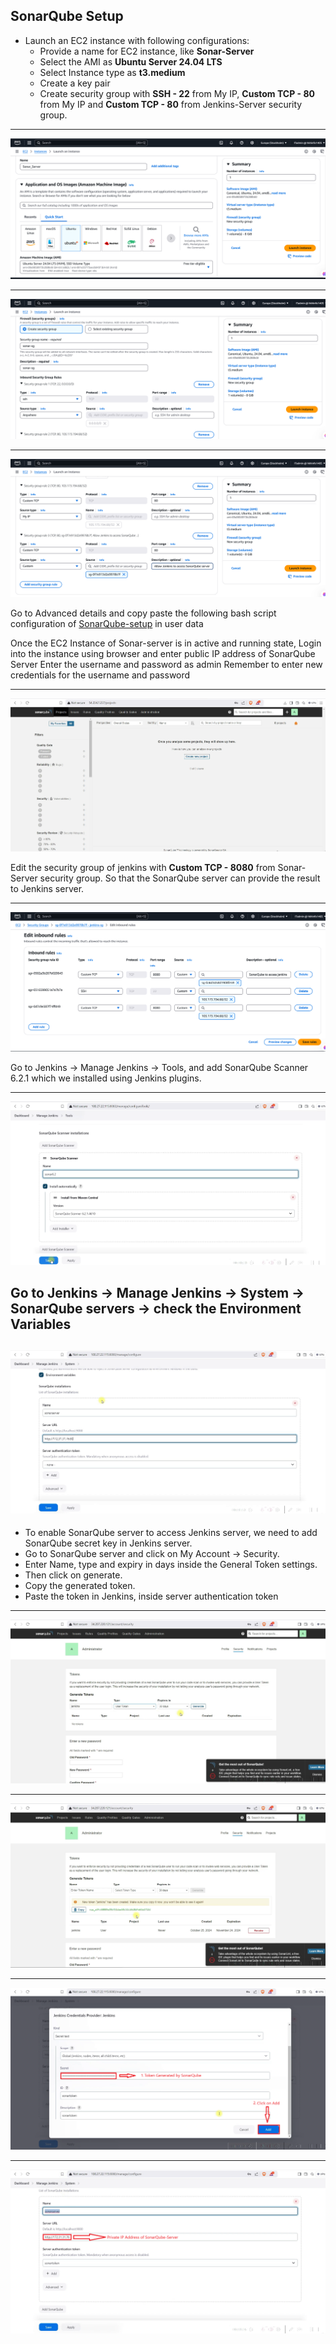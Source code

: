 ## SonarQube Setup 
- Launch an EC2 instance with following configurations:  
  - Provide a name for EC2 instance, like __Sonar-Server__ 
  - Select the AMI as __Ubuntu Server 24.04 LTS__
  - Select Instance type as __t3.medium__
  - Create a key pair
  - Create security group with __SSH - 22__ from My IP, __Custom TCP - 80__ from My IP and __Custom TCP - 80__ from Jenkins-Server security group.
---
![Sonar-setup](https://github.com/Kizhakkekkara-Vishnu-Vijayan/Jenkins-CI-CD-Pipeline/blob/master/Jenkins-SS-ALL/Sonar-1.png)

---
![Sonar-setup](https://github.com/Kizhakkekkara-Vishnu-Vijayan/Jenkins-CI-CD-Pipeline/blob/master/Jenkins-SS-ALL/Sonar-2.png)

---
![Sonar-setup](https://github.com/Kizhakkekkara-Vishnu-Vijayan/Jenkins-CI-CD-Pipeline/blob/master/Jenkins-SS-ALL/Sonar-3.png)

Go to Advanced details and copy paste the following bash script configuration of [SonarQube-setup](https://github.com/Kizhakkekkara-Vishnu-Vijayan/Jenkins-CI-CD-Pipeline/blob/master/SonarQube/SonarQube-Setup.sh) in user data 


Once the EC2 Instance of Sonar-server is in active and running state, Login into the instance using browser and enter public IP address of SonarQube Server
Enter the username and password as admin
Remember to enter new credentials for the username and password

---
![Sonar-setup](https://github.com/Kizhakkekkara-Vishnu-Vijayan/Jenkins-CI-CD-Pipeline/blob/master/Jenkins-SS-ALL/Sonar-4.png)

Edit the security group of jenkins with __Custom TCP - 8080__ from Sonar-Server security group. So that the SonarQube server can provide the result to Jenkins server.

---
![Sonar-setup](https://github.com/Kizhakkekkara-Vishnu-Vijayan/Jenkins-CI-CD-Pipeline/blob/master/Jenkins-SS-ALL/Sonar-5.png) 

Go to Jenkins -> Manage Jenkins -> Tools, and add SonarQube Scanner 6.2.1 which we installed using Jenkins plugins.

---
![Sonar-setup](https://github.com/Kizhakkekkara-Vishnu-Vijayan/Jenkins-CI-CD-Pipeline/blob/master/Jenkins-SS-ALL/Sonar-6.png) 

Go to Jenkins -> Manage Jenkins -> System -> SonarQube servers -> check the Environment Variables 
---
![Sonar-setup](https://github.com/Kizhakkekkara-Vishnu-Vijayan/Jenkins-CI-CD-Pipeline/blob/master/Jenkins-SS-ALL/Sonar-7.png) 
---

- To enable SonarQube server to access Jenkins server, we need to add SonarQube secret key in Jenkins server.
- Go to SonarQube server and click on My Account -> Security.
- Enter Name, type and expiry in days inside the General Token settings.
- Then click on generate.
- Copy the generated token.
- Paste the token in Jenkins, inside server authentication token 


---
![Sonar-setup](https://github.com/Kizhakkekkara-Vishnu-Vijayan/Jenkins-CI-CD-Pipeline/blob/master/Jenkins-SS-ALL/Sonar-8.png) 

---
![Sonar-setup](https://github.com/Kizhakkekkara-Vishnu-Vijayan/Jenkins-CI-CD-Pipeline/blob/master/Jenkins-SS-ALL/Sonar-9.png) 

---
![Sonar-setup](https://github.com/Kizhakkekkara-Vishnu-Vijayan/Jenkins-CI-CD-Pipeline/blob/master/Jenkins-SS-ALL/Sonar-10.png) 

---
![Sonar-setup](https://github.com/Kizhakkekkara-Vishnu-Vijayan/Jenkins-CI-CD-Pipeline/blob/master/Jenkins-SS-ALL/Sonar-11.png) 
